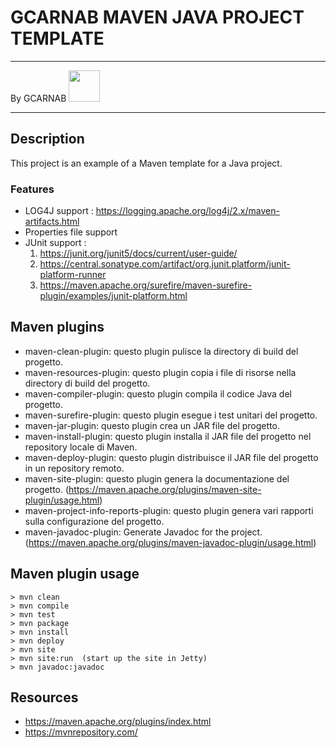# GCARNAB MAVEN JAVA PROJECT TEMPLATE
___

By GCARNAB <a href='https://github.com/gcarnab'> <img src='https://avatars.githubusercontent.com/u/15156604?v=4' width="50"/></a>
___

## Description

This project is an example of a Maven template for a Java project.

### Features 

- LOG4J support : https://logging.apache.org/log4j/2.x/maven-artifacts.html
- Properties file support
- JUnit support : 
    1. https://junit.org/junit5/docs/current/user-guide/
    2. https://central.sonatype.com/artifact/org.junit.platform/junit-platform-runner
    3. https://maven.apache.org/surefire/maven-surefire-plugin/examples/junit-platform.html


## Maven plugins

- maven-clean-plugin: questo plugin pulisce la directory di build del progetto.
- maven-resources-plugin: questo plugin copia i file di risorse nella directory di build del progetto.
- maven-compiler-plugin: questo plugin compila il codice Java del progetto.
- maven-surefire-plugin: questo plugin esegue i test unitari del progetto.
- maven-jar-plugin: questo plugin crea un JAR file del progetto.
- maven-install-plugin: questo plugin installa il JAR file del progetto nel repository locale di Maven.
- maven-deploy-plugin: questo plugin distribuisce il JAR file del progetto in un repository remoto.
- maven-site-plugin: questo plugin genera la documentazione del progetto. (https://maven.apache.org/plugins/maven-site-plugin/usage.html)
- maven-project-info-reports-plugin: questo plugin genera vari rapporti sulla configurazione del progetto.
- maven-javadoc-plugin: Generate Javadoc for the project. (https://maven.apache.org/plugins/maven-javadoc-plugin/usage.html)


## Maven plugin usage

```shell
> mvn clean
> mvn compile
> mvn test
> mvn package
> mvn install
> mvn deploy
> mvn site
> mvn site:run  (start up the site in Jetty)
> mvn javadoc:javadoc
```


## Resources

- https://maven.apache.org/plugins/index.html
- https://mvnrepository.com/